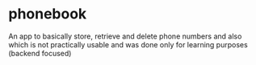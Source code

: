 # phonebook
  An app to basically store, retrieve and delete phone numbers and also which is not practically usable and was done only for learning purposes
  (backend focused)

